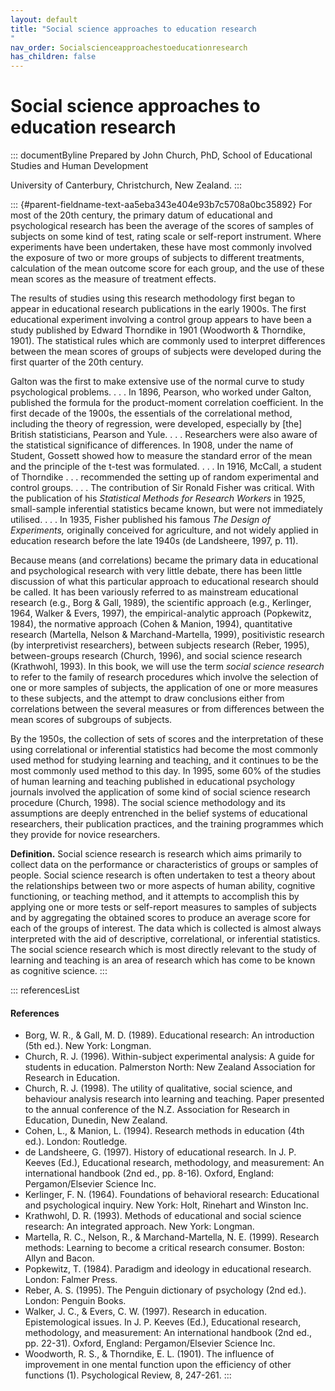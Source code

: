```yaml
---
layout: default
title: "Social science approaches to education research 
"
nav_order: Socialscienceapproachestoeducationresearch
has_children: false
---
```

# Social science approaches to education research 


::: documentByline
Prepared by John Church, PhD, School of Educational Studies and Human
Development

University of Canterbury, Christchurch, New Zealand.
:::

::: {#parent-fieldname-text-aa5eba343e404e93b7c5708a0bc35892}
For most of the 20th century, the primary datum of educational and
psychological research has been the average of the scores of samples of
subjects on some kind of test, rating scale or self-report instrument.
Where experiments have been undertaken, these have most commonly
involved the exposure of two or more groups of subjects to different
treatments, calculation of the mean outcome score for each group, and
the use of these mean scores as the measure of treatment effects.

The results of studies using this research methodology first began to
appear in educational research publications in the early 1900s. The
first educational experiment involving a control group appears to have
been a study published by Edward Thorndike in 1901 (Woodworth &
Thorndike, 1901). The statistical rules which are commonly used to
interpret differences between the mean scores of groups of subjects were
developed during the first quarter of the 20th century.

Galton was the first to make extensive use of the normal curve to study
psychological problems. . . . In 1896, Pearson, who worked under Galton,
published the formula for the product-moment correlation coefficient. In
the first decade of the 1900s, the essentials of the correlational
method, including the theory of regression, were developed, especially
by \[the\] British statisticians, Pearson and Yule. . . . Researchers
were also aware of the statistical significance of differences. In 1908,
under the name of Student, Gossett showed how to measure the standard
error of the mean and the principle of the t-test was formulated. . . .
In 1916, McCall, a student of Thorndike . . . recommended the setting up
of random experimental and control groups. . . . The contribution of Sir
Ronald Fisher was critical. With the publication of his *Statistical
Methods for Research Workers* in 1925, small-sample inferential
statistics became known, but were not immediately utilised. . . . In
1935, Fisher published his famous *The Design of Experiments,*
originally conceived for agriculture, and not widely applied in
education research before the late 1940s (de Landsheere, 1997, p. 11).

Because means (and correlations) became the primary data in educational
and psychological research with very little debate, there has been
little discussion of what this particular approach to educational
research should be called. It has been variously referred to as
mainstream educational research (e.g., Borg & Gall, 1989), the
scientific approach (e.g., Kerlinger, 1964, Walker & Evers, 1997), the
empirical-analytic approach (Popkewitz, 1984), the normative approach
(Cohen & Manion, 1994), quantitative research (Martella, Nelson &
Marchand-Martella, 1999), positivistic research (by interpretivist
researchers), between subjects research (Reber, 1995), between-groups
research (Church, 1996), and social science research (Krathwohl, 1993).
In this book, we will use the term *social science research* to refer to
the family of research procedures which involve the selection of one or
more samples of subjects, the application of one or more measures to
these subjects, and the attempt to draw conclusions either from
correlations between the several measures or from differences between
the mean scores of subgroups of subjects.

By the 1950s, the collection of sets of scores and the interpretation of
these using correlational or inferential statistics had become the most
commonly used method for studying learning and teaching, and it
continues to be the most commonly used method to this day. In 1995, some
60% of the studies of human learning and teaching published in
educational psychology journals involved the application of some kind of
social science research procedure (Church, 1998). The social science
methodology and its assumptions are deeply entrenched in the belief
systems of educational researchers, their publication practices, and the
training programmes which they provide for novice researchers.

**Definition.** Social science research is research which aims primarily
to collect data on the performance or characteristics of groups or
samples of people. Social science research is often undertaken to test a
theory about the relationships between two or more aspects of human
ability, cognitive functioning, or teaching method, and it attempts to
accomplish this by applying one or more tests or self-report measures to
samples of subjects and by aggregating the obtained scores to produce an
average score for each of the groups of interest. The data which is
collected is almost always interpreted with the aid of descriptive,
correlational, or inferential statistics. The social science research
which is most directly relevant to the study of learning and teaching is
an area of research which has come to be known as cognitive science.
:::

::: referencesList
#### References

-   Borg, W. R., & Gall, M. D. (1989). Educational research: An
    introduction (5th ed.). New York: Longman.
-   Church, R. J. (1996). Within-subject experimental analysis: A guide
    for students in education. Palmerston North: New Zealand Association
    for Research in Education.
-   Church, R. J. (1998). The utility of qualitative, social science,
    and behaviour analysis research into learning and teaching. Paper
    presented to the annual conference of the N.Z. Association for
    Research in Education, Dunedin, New Zealand.
-   Cohen, L., & Manion, L. (1994). Research methods in education (4th
    ed.). London: Routledge.
-   de Landsheere, G. (1997). History of educational research. In J. P.
    Keeves (Ed.), Educational research, methodology, and measurement: An
    international handbook (2nd ed., pp. 8-16). Oxford, England:
    Pergamon/Elsevier Science Inc.
-   Kerlinger, F. N. (1964). Foundations of behavioral research:
    Educational and psychological inquiry. New York: Holt, Rinehart and
    Winston Inc.
-   Krathwohl, D. R. (1993). Methods of educational and social science
    research: An integrated approach. New York: Longman.
-   Martella, R. C., Nelson, R., & Marchand-Martella, N. E. (1999).
    Research methods: Learning to become a critical research consumer.
    Boston: Allyn and Bacon.
-   Popkewitz, T. (1984). Paradigm and ideology in educational research.
    London: Falmer Press.
-   Reber, A. S. (1995). The Penguin dictionary of psychology (2nd ed.).
    London: Penguin Books.
-   Walker, J. C., & Evers, C. W. (1997). Research in education.
    Epistemological issues. In J. P. Keeves (Ed.), Educational research,
    methodology, and measurement: An international handbook (2nd ed.,
    pp. 22-31). Oxford, England: Pergamon/Elsevier Science Inc.
-   Woodworth, R. S., & Thorndike, E. L. (1901). The influence of
    improvement in one mental function upon the efficiency of other
    functions (1). Psychological Review, 8, 247-261.
:::
